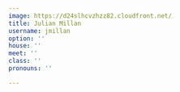 ```yaml
---
image: https://d24slhcvzhzz82.cloudfront.net/
title: Julian Millan
username: jmillan
option: ''
house: ''
meet: ''
class: ''
pronouns: ''

---
```

